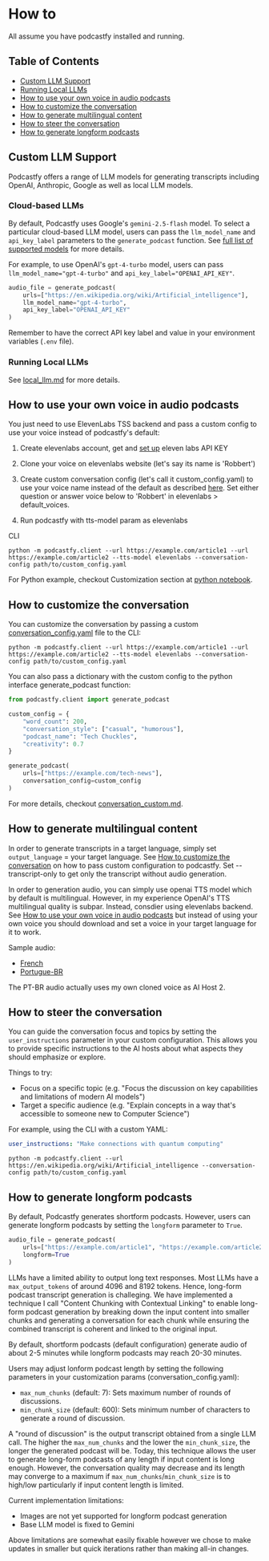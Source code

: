# How to

All assume you have podcastfy installed and running.

## Table of Contents

- [Custom LLM Support](#custom-llm-support)
- [Running Local LLMs](#running-local-llms)
- [How to use your own voice in audio podcasts](#how-to-use-your-own-voice-in-audio-podcasts)
- [How to customize the conversation](#how-to-customize-the-conversation)
- [How to generate multilingual content](#how-to-generate-multilingual-content)
- [How to steer the conversation](#how-to-steer-the-conversation)
- [How to generate longform podcasts](#how-to-generate-longform-podcasts)


## Custom LLM Support

Podcastfy offers a range of LLM models for generating transcripts including OpenAI, Anthropic, Google as well as local LLM models.

### Cloud-based LLMs

By default, Podcastfy uses Google's `gemini-2.5-flash` model. To select a particular cloud-based LLM model, users can pass the `llm_model_name` and `api_key_label` parameters to the `generate_podcast` function. See [full list of supported models](https://docs.litellm.ai/docs/providers) for more details.

For example, to use OpenAI's `gpt-4-turbo` model, users can pass `llm_model_name="gpt-4-turbo"` and `api_key_label="OPENAI_API_KEY"`.

```python
audio_file = generate_podcast(
    urls=["https://en.wikipedia.org/wiki/Artificial_intelligence"],
    llm_model_name="gpt-4-turbo",
    api_key_label="OPENAI_API_KEY"
)
```

Remember to have the correct API key label and value in your environment variables (`.env` file).

### Running Local LLMs

See [local_llm.md](local_llm.md) for more details.

## How to use your own voice in audio podcasts

You just need to use ElevenLabs TSS backend and pass a custom config to use your voice instead of podcastfy's default:
  
1. Create elevenlabs account, get and [set up](https://github.com/souzatharsis/podcastfy/blob/main/usage/config.md) eleven labs API KEY

2. Clone your voice on elevenlabs website (let's say its name is 'Robbert')

4. Create custom conversation config (let's call it custom_config.yaml) to use your voice name instead of the default as described [here](https://github.com/souzatharsis/podcastfy/blob/main/usage/conversation_custom.md#text-to-speech-tts-settings). Set either question or answer voice below to 'Robbert' in elevenlabs > default_voices.

6. Run podcastfy with tts-model param as elevenlabs

CLI
   ```
   python -m podcastfy.client --url https://example.com/article1 --url https://example.com/article2 --tts-model elevenlabs --conversation-config path/to/custom_config.yaml
   ```
For Python example, checkout Customization section at [python notebook](https://github.com/souzatharsis/podcastfy/blob/main/podcastfy.ipynb).

## How to customize the conversation

You can customize the conversation by passing a custom [conversation_config.yaml](https://github.com/souzatharsis/podcastfy/blob/main/podcastfy/conversation_config.yaml) file to the CLI: 

```
python -m podcastfy.client --url https://example.com/article1 --url https://example.com/article2 --tts-model elevenlabs --conversation-config path/to/custom_config.yaml
```

You can also pass a dictionary with the custom config to the python interface generate_podcast function:

```python
from podcastfy.client import generate_podcast

custom_config = {
    "word_count": 200,
    "conversation_style": ["casual", "humorous"],
    "podcast_name": "Tech Chuckles",
    "creativity": 0.7
}

generate_podcast(
    urls=["https://example.com/tech-news"],
    conversation_config=custom_config
)
```
For more details, checkout [conversation_custom.md](https://github.com/souzatharsis/podcastfy/blob/main/usage/conversation_custom.md).

## How to generate multilingual content

In order to generate transcripts in a target language, simply set `output_language` = your target language. See [How to customize the conversation](#how-to-customize-the-conversation) on how to pass custom configuration to podcastfy. Set --transcript-only to get only the transcript without audio generation.

In order to generation audio, you can simply use openai TTS model which by default is multilingual. However, in my experience OpenAI's TTS multilingual quality is subpar. Instead, consdier using elevenlabs backend. See [How to use your own voice in audio podcasts](#how-to-use-your-own-voice-in-audio-podcasts) but instead of using your own voice you should download and set a voice in your target language for it to work.

Sample audio:
- [French](https://github.com/souzatharsis/podcastfy/blob/main/data/audio/podcast_FR_AGRO.mp3)
- [Portugue-BR](https://github.com/souzatharsis/podcastfy/blob/main/data/audio/podcast_thatupiso_BR.mp3)

The PT-BR audio actually uses my own cloned voice as AI Host 2.


## How to steer the conversation

You can guide the conversation focus and topics by setting the `user_instructions` parameter in your custom configuration. This allows you to provide specific instructions to the AI hosts about what aspects they should emphasize or explore.

Things to try:
- Focus on a specific topic (e.g. "Focus the discussion on key capabilities and limitations of modern AI models")
- Target a specific audience (e.g. "Explain concepts in a way that's accessible to someone new to Computer Science")

For example, using the CLI with a custom YAML:

```yaml
user_instructions: "Make connections with quantum computing"
```

```
python -m podcastfy.client --url https://en.wikipedia.org/wiki/Artificial_intelligence --conversation-config path/to/custom_config.yaml
```


## How to generate longform podcasts

By default, Podcastfy generates shortform podcasts. However, users can generate longform podcasts by setting the `longform` parameter to `True`.

```python
audio_file = generate_podcast(
    urls=["https://example.com/article1", "https://example.com/article2"],
    longform=True
)
```

LLMs have a limited ability to output long text responses. Most LLMs have a `max_output_tokens` of around 4096 and 8192 tokens. Hence, long-form podcast transcript generation is challeging. We have implemented a technique I call "Content Chunking with Contextual Linking" to enable long-form podcast generation by breaking down the input content into smaller chunks and generating a conversation for each chunk while ensuring the combined transcript is coherent and linked to the original input.

By default, shortform podcasts (default configuration) generate audio of about 2-5 minutes while longform podcasts may reach 20-30 minutes.

Users may adjust lonform podcast length by setting the following parameters in your customization params (conversation_config.yaml):
- `max_num_chunks` (default: 7): Sets maximum number of rounds of discussions.
- `min_chunk_size` (default: 600): Sets minimum number of characters to generate a round of discussion.

A "round of discussion" is the output transcript obtained from a single LLM call. The higher the `max_num_chunks` and the lower the `min_chunk_size`, the longer the generated podcast will be.
Today, this technique allows the user to generate long-form podcasts of any length if input content is long enough. However, the conversation quality may decrease and its length may converge to a maximum if `max_num_chunks`/`min_chunk_size` is to high/low particularly if input content length is limited.

Current implementation limitations:
- Images are not yet supported for longform podcast generation
- Base LLM model is fixed to Gemini

Above limitations are somewhat easily fixable however we chose to make updates in smaller but quick iterations rather than making all-in changes.

